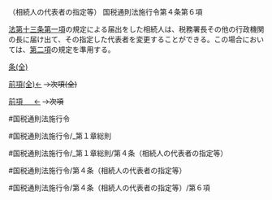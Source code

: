 （相続人の代表者の指定等）
国税通則法施行令第４条第６項

[法第十三条第一項](国税通則法＿＿＿＿＿第１３条第１項)の規定による届出をした相続人は、税務署長その他の行政機関の長に届け出て、その指定した代表者を変更することができる。この場合においては、[第二項](国税通則法施行＿令＿第４条第２項)の規定を準用する。

[条(全)](国税通則法施行＿令＿第４条_.md)

[前項(全)←](国税通則法施行＿令＿第４条第５項_.md)  ~~→次項(全)~~

[前項 　 ←](国税通則法施行＿令＿第４条第５項.md)  ~~→次項~~



#国税通則法施行令

#国税通則法施行令/_第１章総則

#国税通則法施行令/_第１章総則/第４条（相続人の代表者の指定等）

#国税通則法施行令/第４条（相続人の代表者の指定等）

#国税通則法施行令/第４条（相続人の代表者の指定等）/第６項

